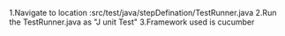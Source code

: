 1.Navigate to location :src/test/java/stepDefination/TestRunner.java
2.Run the TestRunner.java as "J unit Test"
3.Framework used is cucumber
